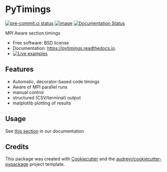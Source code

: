 PyTimings
=========

[![pre-commit.ci status](https://results.pre-commit.ci/badge/github/renefritze/pytimings/main.svg)](https://results.pre-commit.ci/latest/github/renefritze/pytimings/main)
[![image](https://img.shields.io/pypi/v/pytimings.svg)](https://pypi.python.org/pypi/pytimings)
[![Documentation Status](https://readthedocs.org/projects/pytimings/badge/?version=latest)](https://pytimings.readthedocs.io/en/latest/?badge=latest)



MPI Aware section timings

-   Free software: BSD license
-   Documentation: <https://pytimings.readthedocs.io>.
-   [![Live examples](https://mybinder.org/badge_logo.svg)](https://mybinder.org/v2/gh/WWU-AMM/pytimings/HEAD?filepath=docs%2Fexamples%2F)


Features
--------

- Automatic, decorator-based code timings
- Aware of MPI parallel runs
- manual control
- structured (CSV/terminal) output
- matplotlib plotting of results


Usage
-----

See [this section](https://pytimings.readthedocs.io/en/latest/usage.html) in our documentation

Credits
-------

This package was created with
[Cookiecutter](https://github.com/audreyr/cookiecutter) and the
[audreyr/cookiecutter-pypackage](https://github.com/audreyr/cookiecutter-pypackage)
project template.
